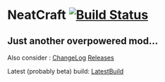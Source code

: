 NeatCraft [![Build Status](https://drone.io/github.com/CMicro/NeatCraft/status.png)](https://drone.io/github.com/CMicro/NeatCraft/latest)
=========
Just another overpowered mod...
------------------
Also consider : [ChangeLog](https://github.com/CMicro/NeatCraft/blob/master/CHANGELOG.md) [Releases](https://github.com/CMicro/NeatCraft/releases)

Latest (probably beta) build: [LatestBuild](https://drone.io/github.com/CMicro/NeatCraft/files)
